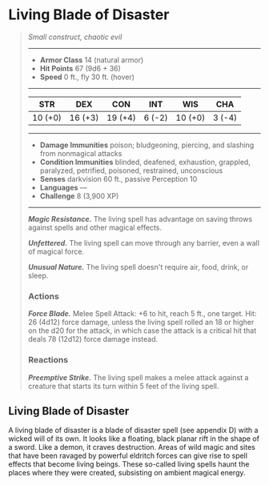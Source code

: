 # Living Blade of Disaster
>*Small construct, chaotic evil*
>___
>- **Armor Class** 14 (natural armor)
>- **Hit Points** 67 (9d6 + 36)
>- **Speed** 0 ft., fly 30 ft. (hover)
>___
>|STR|DEX|CON|INT|WIS|CHA|
>|:---:|:---:|:---:|:---:|:---:|:---:|
>|10 (+0)|16 (+3)|19 (+4)|6 (-2)|10 (+0)|3 (-4)|
>___
>- **Damage Immunities** poison; bludgeoning, piercing, and slashing from nonmagical attacks
>- **Condition Immunities** blinded, deafened, exhaustion, grappled, paralyzed, petrified, poisoned, restrained, unconscious
>- **Senses** darkvision 60 ft., passive Perception 10
>- **Languages** —
>- **Challenge** 8 (3,900 XP)
>___
>***Magic Resistance.*** The living spell has advantage on saving throws against spells and other magical effects.  
>
>***Unfettered.*** The living spell can move through any barrier, even a wall of magical force.  
>
>***Unusual Nature.*** The living spell doesn't require air, food, drink, or sleep.  
>
>### Actions
>***Force Blade.*** Melee Spell Attack: +6 to hit, reach 5 ft., one target. Hit: 26 (4d12) force damage, unless the living spell rolled an 18 or higher on the d20 for the attack, in which case the attack is a critical hit that deals 78 (12d12) force damage instead.  
>
>### Reactions
>***Preemptive Strike.*** The living spell makes a melee attack against a creature that starts its turn within 5 feet of the living spell.
## Living Blade of Disaster
A living blade of disaster is a blade of disaster spell (see appendix D) with a wicked will of its own. It looks like a floating, black planar rift in the shape of a sword. Like a demon, it craves destruction.
Areas of wild magic and sites that have been ravaged by powerful eldritch forces can give rise to spell effects that become living beings. These so-called living spells haunt the places where they were created, subsisting on ambient magical energy.